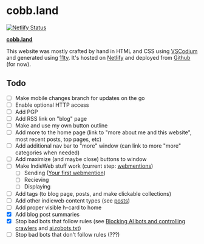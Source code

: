 # cobb.land

[![Netlify Status](https://api.netlify.com/api/v1/badges/2ce55473-4a31-4a01-ae29-a5bbd1b46a8f/deploy-status)](https://app.netlify.com/projects/cobbland/deploys)

**[cobb.land](https://cobb.land)**

This website was mostly crafted by hand in HTML and CSS using <a href="https://vscodium.com/">VSCodium</a> and generated using [11ty](https://www.11ty.dev/). It's hosted on <a href="https://www.netlify.com/">Netlify</a> and deployed from <a href="https://github.com/cobbland/cobb.land">Github</a> (for now).</a>

## Todo

- [ ] Make mobile changes branch for updates on the go
- [ ] Enable optional HTTP access
- [ ] Add PGP
- [ ] Add RSS link on "blog" page
- [ ] Make and use my own button outline
- [ ] Add more to the home page (link to "more about me and this website", most recent posts, top pages, etc)
- [ ] Add additional nav bar to "more" window (can link to more "more" categories when needed)
- [ ] Add maximize (and maybe close) buttons to window
- [ ] Make IndieWeb stuff work (current step: [webmentions](https://indiewebify.me/send-webmentions/))
    - [ ] Sending ([Your first webmention](https://aaronparecki.com/2018/06/30/11/your-first-webmention))
    - [ ] Recieving 
    - [ ] Displaying
- [ ] Add tags (to blog page, posts, and make clickable collections)
- [ ] Add other indieweb content types (see [posts](https://indieweb.org/posts))
- [ ] Add proper visible h-card to home
- [x] Add blog post summaries
- [x] Stop bad bots that follow rules (see [Blocking AI bots and controlling crawlers](https://developers.netlify.com/guides/blocking-ai-bots-and-controlling-crawlers/) and [ai.robots.txt](https://github.com/ai-robots-txt/ai.robots.txt))
- [ ] Stop bad bots that don't follow rules (???)